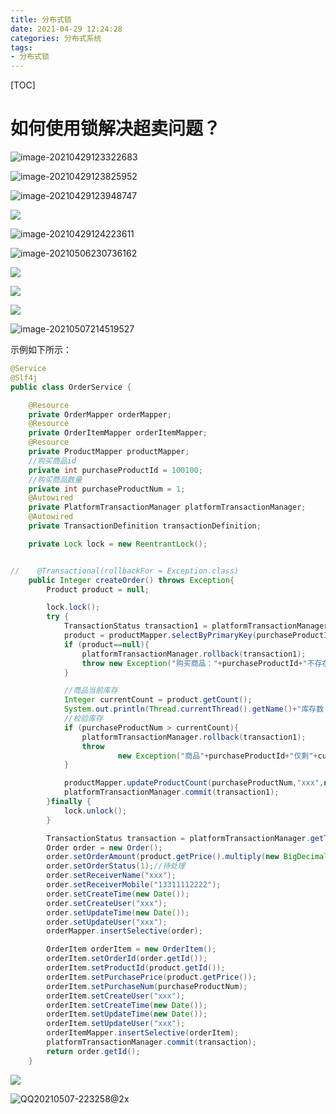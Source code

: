 ```yaml
---
title: 分布式锁
date: 2021-04-29 12:24:28
categories: 分布式系统
tags:
- 分布式锁
---
```


[TOC]

# 如何使用锁解决超卖问题？

<!-- more -->

![image-20210429123322683](https://raw.githubusercontent.com/littlefxc/littlefxc.github.io/images/images/QQ20210429-123340@2x.png)

![image-20210429123825952](https://raw.githubusercontent.com/littlefxc/littlefxc.github.io/images/images/image-20210429123825952.png)

![image-20210429123948747](https://raw.githubusercontent.com/littlefxc/littlefxc.github.io/images/images/QQ20210429-123959@2x-20210429124034459.png)

![](https://raw.githubusercontent.com/littlefxc/littlefxc.github.io/images/images/QQ20210429-124118@2x.png)

![image-20210429124223611](https://raw.githubusercontent.com/littlefxc/littlefxc.github.io/images/images/超卖现象解决_update.png)

 ![image-20210506230736162](https://raw.githubusercontent.com/littlefxc/littlefxc.github.io/images/images/QQ20210506-230803@2x.png)

![](https://raw.githubusercontent.com/littlefxc/littlefxc.github.io/images/images/QQ20210506-230955@2x.png)

![](https://raw.githubusercontent.com/littlefxc/littlefxc.github.io/images/images/QQ20210506-231732@2x.png)

![](https://raw.githubusercontent.com/littlefxc/littlefxc.github.io/images/images/QQ20210506-231848@2x.png)

![image-20210507214519527](https://raw.githubusercontent.com/littlefxc/littlefxc.github.io/images/images/QQ20210507-214536@2x.png)

示例如下所示：

```java
@Service
@Slf4j
public class OrderService {

    @Resource
    private OrderMapper orderMapper;
    @Resource
    private OrderItemMapper orderItemMapper;
    @Resource
    private ProductMapper productMapper;
    //购买商品id
    private int purchaseProductId = 100100;
    //购买商品数量
    private int purchaseProductNum = 1;
    @Autowired
    private PlatformTransactionManager platformTransactionManager;
    @Autowired
    private TransactionDefinition transactionDefinition;

    private Lock lock = new ReentrantLock();


//    @Transactional(rollbackFor = Exception.class)
    public Integer createOrder() throws Exception{
        Product product = null;

        lock.lock();
        try {
            TransactionStatus transaction1 = platformTransactionManager.getTransaction(transactionDefinition);
            product = productMapper.selectByPrimaryKey(purchaseProductId);
            if (product==null){
                platformTransactionManager.rollback(transaction1);
                throw new Exception("购买商品："+purchaseProductId+"不存在");
            }

            //商品当前库存
            Integer currentCount = product.getCount();
            System.out.println(Thread.currentThread().getName()+"库存数："+currentCount);
            //校验库存
            if (purchaseProductNum > currentCount){
                platformTransactionManager.rollback(transaction1);
                throw
                        new Exception("商品"+purchaseProductId+"仅剩"+currentCount+"件，无法购买");
            }

            productMapper.updateProductCount(purchaseProductNum,"xxx",new Date(),product.getId());
            platformTransactionManager.commit(transaction1);
        }finally {
            lock.unlock();
        }

        TransactionStatus transaction = platformTransactionManager.getTransaction(transactionDefinition);
        Order order = new Order();
        order.setOrderAmount(product.getPrice().multiply(new BigDecimal(purchaseProductNum)));
        order.setOrderStatus(1);//待处理
        order.setReceiverName("xxx");
        order.setReceiverMobile("13311112222");
        order.setCreateTime(new Date());
        order.setCreateUser("xxx");
        order.setUpdateTime(new Date());
        order.setUpdateUser("xxx");
        orderMapper.insertSelective(order);

        OrderItem orderItem = new OrderItem();
        orderItem.setOrderId(order.getId());
        orderItem.setProductId(product.getId());
        orderItem.setPurchasePrice(product.getPrice());
        orderItem.setPurchaseNum(purchaseProductNum);
        orderItem.setCreateUser("xxx");
        orderItem.setCreateTime(new Date());
        orderItem.setUpdateTime(new Date());
        orderItem.setUpdateUser("xxx");
        orderItemMapper.insertSelective(orderItem);
        platformTransactionManager.commit(transaction);
        return order.getId();
    }
```

![](https://raw.githubusercontent.com/littlefxc/littlefxc.github.io/images/images/QQ20210507-221236@2x.png)

![QQ20210507-223258@2x](https://raw.githubusercontent.com/littlefxc/littlefxc.github.io/images/images/基于数据库的分布式锁.png)

